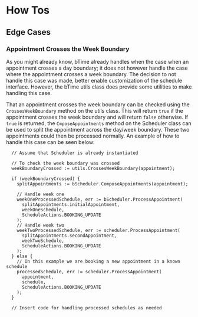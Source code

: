 # How Tos


## Edge Cases

### Appointment Crosses the Week Boundary

As you might already know, bTime already handles when the case when an appointment
crosses a day boundary; it does not however handle the case where the appointment
crosses a week boundary.  The decision to not handle this case was made, better
enable customization of the schedule interface.  However, the bTime utils class does
provide some utilities to make handling this case.

That an appointment crosses the week boundary can be checked using the `CrossesWeekBoundary`
method on the utils class.  This will return `true` if the appointment crosses the week
boundary and will return `false` otherwise.  If `true` is returned, the `CmposeAppointments`
method on the Scheduler class can be used to split the appointment across the day/week boundary.
These two appointments could then be processed normally. An example of how to handle this case
can be seen below:

```golang
  // Assume that Scheduler is already instantiated

  // To check the week boundary was crossed
  weekBoundaryCrossed := utils.CrossesWeekBoundary(appointment);

  if (weekBoundaryCrossed) {
    splitAppointments := bScheduler.ComposeAppointments(appointment);

    // Handle week one
    weekOneProcessedSchedule, err := bScheduler.ProcessAppointment(
      splitAppointments.initialAppointment,
      weekOneSchedule,
      ScheduleActions.BOOKING_UPDATE
    );
    // Handle week two
    weekTwoProcessedSchedule, err := scheduler.ProcessAppointment(
      splitAppointments.secondAppointment,
      weekTwoSchedule,
      ScheduleActions.BOOKING_UPDATE
    );
  } else {
    // In this example we are booking a new appointment in a known schedule
    processedSchedule, err := scheduler.ProcessAppointment(
      appointment,
      schedule,
      ScheduleActions.BOOKING_UPDATE
    );
  }

  // Insert code for handling processed schedules as needed
```